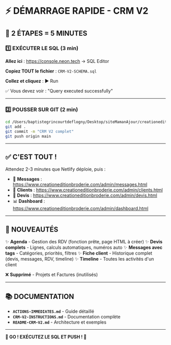 # ⚡ DÉMARRAGE RAPIDE - CRM V2

## 🎯 2 ÉTAPES = 5 MINUTES

### 1️⃣ EXÉCUTER LE SQL (3 min)

**Allez ici** : https://console.neon.tech → SQL Editor

**Copiez TOUT le fichier** : `CRM-V2-SCHEMA.sql`

**Collez et cliquez** : ▶️ Run

✅ Vous devez voir : "Query executed successfully"

---

### 2️⃣ POUSSER SUR GIT (2 min)

```bash
cd /Users/baptistegrincourtdeflogny/Desktop/siteMamanAjour/creationedition
git add .
git commit -m "CRM V2 complet"
git push origin main
```

---

## ✅ C'EST TOUT !

Attendez 2-3 minutes que Netlify déploie, puis :

- 📧 **Messages** : https://www.creationeditionbroderie.com/admin/messages.html
- 👥 **Clients** : https://www.creationeditionbroderie.com/admin/clients.html
- 📄 **Devis** : https://www.creationeditionbroderie.com/admin/devis.html
- 📊 **Dashboard** : https://www.creationeditionbroderie.com/admin/dashboard.html

---

## 🎉 NOUVEAUTÉS

✨ **Agenda** - Gestion des RDV (fonction prête, page HTML à créer)
✨ **Devis complets** - Lignes, calculs automatiques, numéros auto
✨ **Messages avec tags** - Catégories, priorités, filtres
✨ **Fiche client** - Historique complet (devis, messages, RDV, timeline)
✨ **Timeline** - Toutes les activités d'un client

❌ **Supprimé** - Projets et Factures (inutilisés)

---

## 📚 DOCUMENTATION

- **`ACTIONS-IMMEDIATES.md`** - Guide détaillé
- **`CRM-V2-INSTRUCTIONS.md`** - Documentation complète
- **`README-CRM-V2.md`** - Architecture et exemples

---

**🚀 GO ! EXÉCUTEZ LE SQL ET PUSH ! 🚀**
